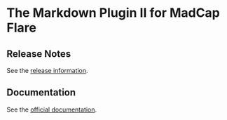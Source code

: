 # The Markdown Plugin II for MadCap Flare

## Release Notes 

See the [release information](https://github.com/msander1983/MarkdownPluginRelease/releases).

## Documentation

See the [official documentation](https://docs.improvementsoft.com/Content/Documentation/Markdown%20II.htm).
